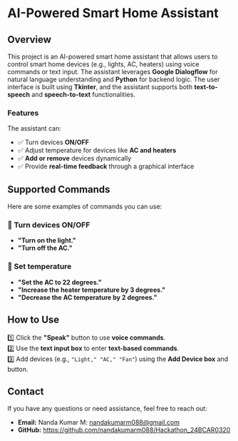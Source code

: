# AI-Powered Smart Home Assistant

## Overview  
This project is an AI-powered smart home assistant that allows users to control smart home devices (e.g., lights, AC, heaters) using voice commands or text input. The assistant leverages **Google Dialogflow** for natural language understanding and **Python** for backend logic. The user interface is built using **Tkinter**, and the assistant supports both **text-to-speech** and **speech-to-text** functionalities.  

### Features  
The assistant can:  
- ✅ Turn devices **ON/OFF**  
- ✅ Adjust temperature for devices like **AC and heaters**  
- ✅ **Add or remove** devices dynamically  
- ✅ Provide **real-time feedback** through a graphical interface  

## Supported Commands  
Here are some examples of commands you can use:  

### 🔹 Turn devices ON/OFF  
- **"Turn on the light."**  
- **"Turn off the AC."**  

### 🔹 Set temperature  
- **"Set the AC to 22 degrees."**  
- **"Increase the heater temperature by 3 degrees."**  
- **"Decrease the AC temperature by 2 degrees."**  

## How to Use  
1️⃣ Click the **"Speak"** button to use **voice commands**.  
2️⃣ Use the **text input box** to enter **text-based commands**.  
3️⃣ Add devices (e.g., `"Light," "AC," "Fan"`) using the **Add Device box** and button.  

## Contact  
If you have any questions or need assistance, feel free to reach out:  
- **Email:** Nanda Kumar M: nandakumarm088@gmail.com
- **GitHub:** https://github.com/nandakumarm088/Hackathon_24BCAR0320  
